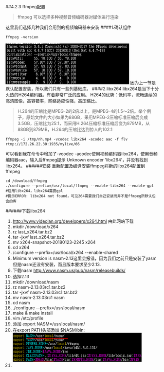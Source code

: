 ##4.2.3 ffmpeg配置
> ffmpeg 可以选择多种视频音频编码器对媒体进行渲染

这里我们选择几种我们会用到的视频编码器来安装
####1.确认组件
```
ffmpeg -version
```
![](/assets/微信截图_20180124102624.png)
因为上一节是默认配置安装，所以我们只有一些列基础库。
####2.libx264
libx264是当下十分火热的H264编码器。有着非常广泛的应用。
H264的优势：低码率，流畅连续的高清图像，高容错率，网络适应性强，高压缩比。

>H.264的压缩比是MPEG-2的2倍以上，是MPEG-4的1.5～2倍。举个例子，原始文件的大小如果为88GB，采用MPEG-2压缩标准压缩后变成3.5GB，压缩比为25∶1，而采用H.264压缩标准压缩后变为879MB，从88GB到879MB，H.264的压缩比达到惊人的102∶1

```
ffmpeg -i /tmp/nh.mp4 -vcodec libx264 -acodec aac -f flv rtmp://172.26.22.30:1935/mylive/66

```
可以看到我在命令中增加了-vcodec -acodec使用视频编码器libx264，使用音频编码器aac，输入后ffmpeg提示 Unknown encoder 'libx264'，并没有找到libx264。
######安装
重新配置及编译安装ffmpeg将新的libx264配置到ffmpeg
```
cd /download/ffmpeg
./configure --prefix=/usr/local/ffmpeg --enable-libx264 --enable-gpl
#启用libx264，libx264需要gpl
#提示ERROR: libx264 not found，可见264需要我们自己安装而并不是ffmpeg所默认包含的库
```
######下载libx264
1. http://www.videolan.org/developers/x264.html 由此网站下载
2. mkdir /download/x264
3. rz last_x264.tar.bz2
4. tar -jxvf last_x264.tar.bz2
5. mv x264-snapshot-20180123-2245 x264
6. cd x264
7. /configure --prefix=/usr/local/x264 --enable-shared
8. Minimum version is nasm-2.13这里会报错，因为我们之前只是安装了yasm但是nasm还没有安装，而且版本要求至少2.13.
9. 下载nasm http://www.nasm.us/pub/nasm/releasebuilds/
10. 选择2.13
11. mkdir /download/nasm
12. rz nasm-2.13.03rc1.tar.bz2
13. tar -jxvf nasm-2.13.03rc1.tar.bz2
14. mv nasm-2.13.03rc1 nasm
15. cd nasm
16. ./configure --prefix=/usr/local/nasm
17. make & make install
18. vim /etc/profile
19. 添加 export NASM=/usr/local/nasm/
20. 在export PATH头部添加 $NASM/bin:
![](/assets/微信截图_20180124112101.png)
21.




